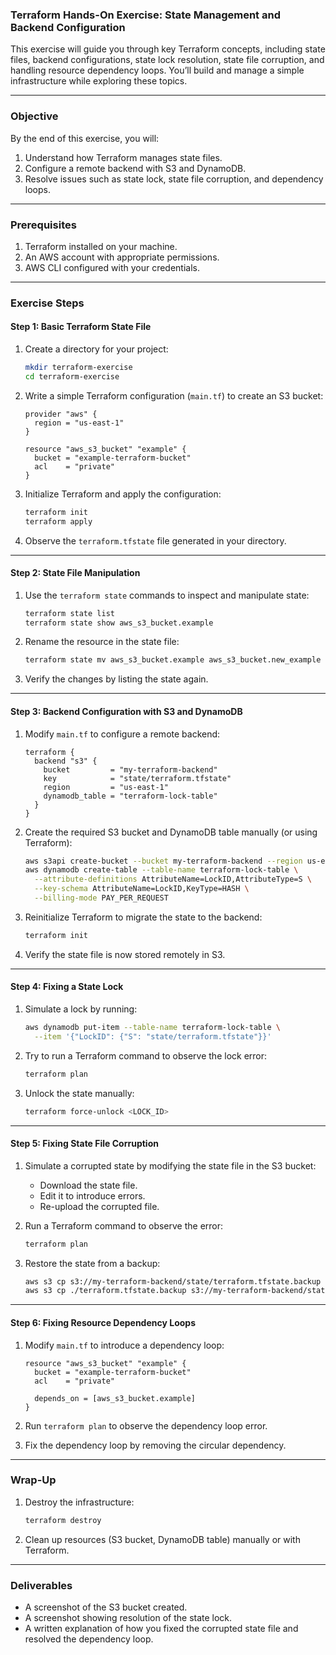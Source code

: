 ### Terraform Hands-On Exercise: State Management and Backend Configuration

This exercise will guide you through key Terraform concepts, including state files, backend configurations, state lock resolution, state file corruption, and handling resource dependency loops. You’ll build and manage a simple infrastructure while exploring these topics.

---

### **Objective**
By the end of this exercise, you will:
1. Understand how Terraform manages state files.
2. Configure a remote backend with S3 and DynamoDB.
3. Resolve issues such as state lock, state file corruption, and dependency loops.

---

### **Prerequisites**
1. Terraform installed on your machine.
2. An AWS account with appropriate permissions.
3. AWS CLI configured with your credentials.

---

### **Exercise Steps**

#### **Step 1: Basic Terraform State File**
1. Create a directory for your project:
   ```bash
   mkdir terraform-exercise
   cd terraform-exercise
   ```

2. Write a simple Terraform configuration (`main.tf`) to create an S3 bucket:
   ```hcl
   provider "aws" {
     region = "us-east-1"
   }

   resource "aws_s3_bucket" "example" {
     bucket = "example-terraform-bucket"
     acl    = "private"
   }
   ```

3. Initialize Terraform and apply the configuration:
   ```bash
   terraform init
   terraform apply
   ```

4. Observe the `terraform.tfstate` file generated in your directory.

---

#### **Step 2: State File Manipulation**
1. Use the `terraform state` commands to inspect and manipulate state:
   ```bash
   terraform state list
   terraform state show aws_s3_bucket.example
   ```

2. Rename the resource in the state file:
   ```bash
   terraform state mv aws_s3_bucket.example aws_s3_bucket.new_example
   ```

3. Verify the changes by listing the state again.

---

#### **Step 3: Backend Configuration with S3 and DynamoDB**
1. Modify `main.tf` to configure a remote backend:
   ```hcl
   terraform {
     backend "s3" {
       bucket         = "my-terraform-backend"
       key            = "state/terraform.tfstate"
       region         = "us-east-1"
       dynamodb_table = "terraform-lock-table"
     }
   }
   ```

2. Create the required S3 bucket and DynamoDB table manually (or using Terraform):
   ```bash
   aws s3api create-bucket --bucket my-terraform-backend --region us-east-1
   aws dynamodb create-table --table-name terraform-lock-table \
     --attribute-definitions AttributeName=LockID,AttributeType=S \
     --key-schema AttributeName=LockID,KeyType=HASH \
     --billing-mode PAY_PER_REQUEST
   ```

3. Reinitialize Terraform to migrate the state to the backend:
   ```bash
   terraform init
   ```

4. Verify the state file is now stored remotely in S3.

---

#### **Step 4: Fixing a State Lock**
1. Simulate a lock by running:
   ```bash
   aws dynamodb put-item --table-name terraform-lock-table \
     --item '{"LockID": {"S": "state/terraform.tfstate"}}'
   ```

2. Try to run a Terraform command to observe the lock error:
   ```bash
   terraform plan
   ```

3. Unlock the state manually:
   ```bash
   terraform force-unlock <LOCK_ID>
   ```

---

#### **Step 5: Fixing State File Corruption**
1. Simulate a corrupted state by modifying the state file in the S3 bucket:
   - Download the state file.
   - Edit it to introduce errors.
   - Re-upload the corrupted file.

2. Run a Terraform command to observe the error:
   ```bash
   terraform plan
   ```

3. Restore the state from a backup:
   ```bash
   aws s3 cp s3://my-terraform-backend/state/terraform.tfstate.backup .
   aws s3 cp ./terraform.tfstate.backup s3://my-terraform-backend/state/terraform.tfstate
   ```

---

#### **Step 6: Fixing Resource Dependency Loops**
1. Modify `main.tf` to introduce a dependency loop:
   ```hcl
   resource "aws_s3_bucket" "example" {
     bucket = "example-terraform-bucket"
     acl    = "private"

     depends_on = [aws_s3_bucket.example]
   }
   ```

2. Run `terraform plan` to observe the dependency loop error.

3. Fix the dependency loop by removing the circular dependency.

---

### **Wrap-Up**
1. Destroy the infrastructure:
   ```bash
   terraform destroy
   ```

2. Clean up resources (S3 bucket, DynamoDB table) manually or with Terraform.

---

### **Deliverables**
- A screenshot of the S3 bucket created.
- A screenshot showing resolution of the state lock.
- A written explanation of how you fixed the corrupted state file and resolved the dependency loop.

